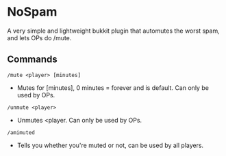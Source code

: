 NoSpam
======
A very simple and lightweight bukkit plugin that automutes the worst spam, and lets OPs do /mute.

Commands
-----
```
/mute <player> [minutes]
```
- Mutes <player> for [minutes], 0 minutes = forever and is default. Can only be used by OPs.

```
/unmute <player>
```
- Unmutes <player. Can only be used by OPs.

```
/amimuted
```
- Tells you whether you're muted or not, can be used by all players.
